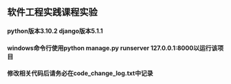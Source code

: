 ## 软件工程实践课程实验

#### python版本3.10.2      django版本5.1.1

#### windows命令行使用python manage.py runserver 127.0.0.1:8000以运行该项目

#### 修改相关代码后请务必在code_change_log.txt中记录